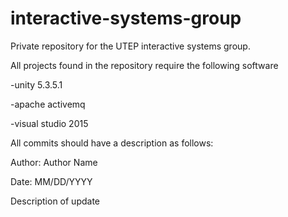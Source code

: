 # interactive-systems-group
Private repository for the UTEP interactive systems group.

All projects found in the repository require the following software

-unity 5.3.5.1 

-apache activemq 

-visual studio 2015 

All commits should have a description as follows: 

Author: Author Name 

Date: MM/DD/YYYY 

Description of update 
